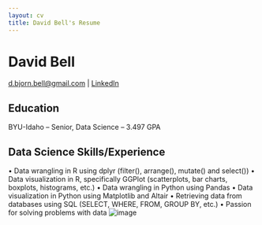 ```yaml
---
layout: cv
title: David Bell's Resume
---
```

# David Bell

<div id="webaddress">
<a href="d.bjorn.bell@gmail.com">d.bjorn.bell@gmail.com</a>
| <a href="https://www.linkedin.com/in/davidbell1994/">LinkedIn</a>

</div>

<!-- https://www.monique.tech/the-art-of-markdown -->

## Education

BYU-Idaho – Senior, Data Science – 3.497 GPA

## Data Science Skills/Experience
•	Data wrangling in R using dplyr (filter(), arrange(), mutate() and select())
•	Data visualization in R, specifically GGPlot (scatterplots, bar charts, boxplots, histograms, etc.)
•	Data wrangling in Python using Pandas
•	Data visualization in Python using Matplotlib and Altair
•	Retrieving data from databases using SQL (SELECT, WHERE, FROM, GROUP BY, etc.)
•	Passion for solving problems with data
![image](https://user-images.githubusercontent.com/77762163/113049562-04019580-9161-11eb-8495-4dd88a302501.png)

